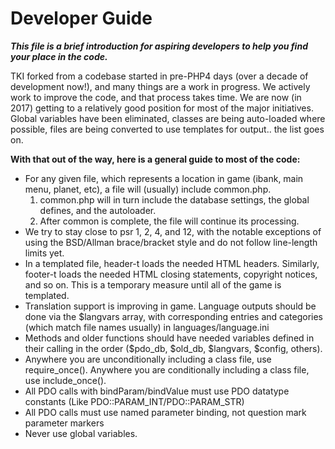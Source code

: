 # Developer Guide

_**This file is a brief introduction for aspiring developers to help you find your place in the code.**_

TKI forked from a codebase started in pre-PHP4 days (over a decade of development now!), and many things are a work in 
progress. We actively work to improve the code, and that process takes time. We are now (in 2017) getting to a 
relatively good position for most of the major initiatives. Global variables have been eliminated, classes are being 
auto-loaded where possible, files are being converted to use templates for output.. the list goes on.

**With that out of the way, here is a general guide to most of the code:**

- For any given file, which represents a location in game (ibank, main menu, planet, etc), a file will (usually)
  include common.php.
    1. common.php will in turn include the database settings, the global defines, and the autoloader.
    2. After common is complete, the file will continue its processing. 
- We try to stay close to psr 1, 2, 4, and 12, with the notable exceptions of using the BSD/Allman
  brace/bracket style and do not follow line-length limits yet.
- In a templated file, header-t loads the needed HTML headers. Similarly, footer-t loads the needed HTML closing
  statements, copyright notices, and so on. This is a temporary measure until all of the game is templated.
- Translation support is improving in game. Language outputs should be done via the $langvars array, with
  corresponding entries and categories (which match file names usually) in languages/language.ini
- Methods and older functions should have needed variables defined in their calling in the 
  order ($pdo_db, $old_db, $langvars, $config, others).
- Anywhere you are unconditionally including a class file, use require_once(). Anywhere you are conditionally 
  including a class file, use include_once().
- All PDO calls with bindParam/bindValue must use PDO datatype constants (Like PDO::PARAM_INT/PDO::PARAM_STR)
- All PDO calls must use named parameter binding, not question mark parameter markers
- Never use global variables.
